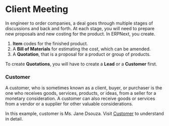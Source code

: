 # Client Meeting

In engineer to order companies, a deal goes through multiple stages of discussions and back and forth. At each stage, you will need to prepare new proposals and new costing for the product. In ERPNext, you create.

1. **Item** codes for the finished product.
1. A **Bill of Materials** for estimating the cost, which can be amended.
1. A **Quotation**, that is a proposal for a product or group of products.

To create **Quotations**, you will have to create a **Lead** or a **Customer** first.

### Customer

A customer, who is sometimes known as a client, buyer, or purchaser is the one who receives goods, services, products, or ideas, from a seller for a monetary consideration. A customer can also receive goods or services from a vendor or a supplier for other valuable considerations.

In this example, customer is Ms. Jane Dsouza. Visit [Customer](/apps/erpnext/user-guide/selling/customer-master) to understand in detail.

